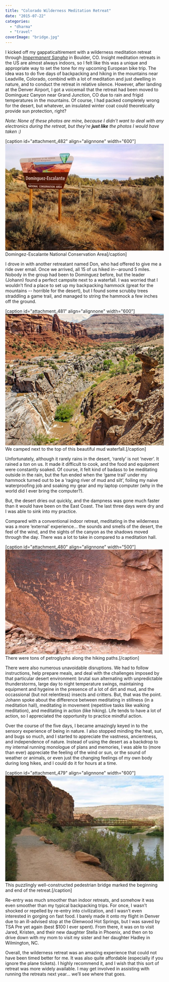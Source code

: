 ```yaml
---
title: "Colorado Wilderness Meditation Retreat"
date: "2015-07-22"
categories:
  - "dharma"
  - "travel"
coverImage: "bridge.jpg"
---
```


I kicked off my gappaticaltirement with a wilderness meditation retreat through *[Impermanent Sangha](http://www.impermanentsangha.com/)* in Boulder, CO. Insight meditation retreats in the US are almost always indoors, so I felt like this was a unique and appropriate way to set the tone for my upcoming European bike trip. The idea was to do five days of backpacking and hiking in the mountains near Leadville, Colorado, combind with a lot of meditation and just dwelling in nature, and to conduct the retreat in relative silence. However, after landing at the Denver Airport, I got a voicemail that the retreat had been moved to Dominguez Canyon near Grand Junction, CO due to rain and frigid temperatures in the mountains. Of course, I had packed completely wrong for the desert, but whatever, an insulated winter coat could theoretically provide sun protection, right?

_Note: None of these photos are mine, because I didn't want to deal with any electronics during the retreat, but they're **just like** the photos I would have taken :)_

\[caption id="attachment_482" align="alignnone" width="600"\][![Domingez-Escalante National Conservation Area (not my photo)](images/Sign-600x404.jpg)](/wp-content/uploads/2015/07/Sign.jpg) Domingez-Escalante National Conservation Area\[/caption\]

I drove in with another retreatant named Don, who had offered to give me a ride over email. Once we arrived, all 15 of us hiked in--around 5 miles. Nobody in the group had been to Dominguez before, but the leader (Johann) found a perfect campsite next to a waterfall. I was worried that I wouldn’t find a place to set up my backpacking hammock (great for the mountains -- horrible for the desert), but I found some scrubby trees straddling a game trail, and managed to string the hammock a few inches off the ground.

\[caption id="attachment_481" align="alignnone" width="600"\][![We camped next to the top of this beautiful mud waterfall. (not my photo)](images/falls_overhead_view-600x497.jpg)](/wp-content/uploads/2015/07/falls_overhead_view.jpg) We camped next to the top of this beautiful mud waterfall.\[/caption\]

Unfortunately, although it rarely rains in the desert, ‘rarely’ is not ‘never’. It rained a _ton_ on us. It made it difficult to cook, and the food and equipment were constantly soaked. Of course, it felt kind of badass to be meditating outside in the rain, but the fun ended when the ‘game trail’ under my hammock turned out to be a ‘raging river of mud and silt’, foiling my naive waterproofing job and soaking my gear and my laptop computer (why in the world did I ever bring the computer?).

But, the desert dries out quickly, and the dampness was gone much faster than it would have been on the East Coast. The last three days were dry and I was able to sink into my practice.

Compared with a conventional indoor retreat, meditating in the wilderness was a more ‘external’ experience… the sounds and smells of the desert, the feel of the wind, and the sights of the canyon as the shadows moved through the day. There was a lot to take in compared to a meditation hall.

\[caption id="attachment_480" align="alignnone" width="500"\][![There were tons of petroglyphs along the hiking paths. (not my photo)](images/primitive_art.jpg)](/wp-content/uploads/2015/07/primitive_art.jpg) There were tons of petroglyphs along the hiking paths.\[/caption\]

There were also numerous unavoidable disruptions. We had to follow instructions, help prepare meals, and deal with the challenges imposed by that particular desert environment: brutal sun alternating with unpredictable thunderstorms, large day to night temperature swings, maintaining equipment and hygeine in the presence of a lot of dirt and mud, and the occassional (but not relentless) insects and critters. But, that was the point. Johann spoke about the difference between meditating in stillness (in a meditation hall), meditating in movement (repetitive tasks like walking meditation), and meditating in action (like hiking). Life tends to have a lot of action, so I appreciated the opportunity to practice mindful action.

Over the course of the five days, I became amazingly keyed in to the sensory experience of being in nature. I also stopped minding the heat, sun, and bugs so much, and I started to appreciate the vastness, ancientness, and independence of nature. Instead of using the desert as a backdrop to my internal running monologue of plans and memories, I was able to (more than ever) appreciate the feeling of the wind or sun, or the sound of weather or animals, or even just the changing feelings of my own body during long hikes, and I could do it for hours at a time.

\[caption id="attachment_479" align="alignnone" width="600"\][![This puzzlingly well-constructed pedestrian bridge marked the beginning and end of the retreat (again, not my photo).](images/bridge-600x400.jpg)](/wp-content/uploads/2015/07/bridge.jpg) This puzzlingly well-constructed pedestrian bridge marked the beginning and end of the retreat.\[/caption\]

Re-entry was much smoother than indoor retreats, and somehow it was even smoother than my typical backpacking trips. For once, I wasn’t shocked or repelled by re-entry into civilization, and I wasn’t even interested in gorging on fast food. I barely made it onto my flight in Denver due to an ill-advised stop at the Glenwood Hot Springs, but I was saved by TSA Pre yet again (best $100 I ever spent). From there, it was on to visit Jared, Kristen, and their new daughter Stella in Phoenix, and then on to drive down with my mom to visit my sister and her daughter Hadley in Wilmington, NC.

Overall, the wilderness retreat was an amazing experience that could not have been timed better for me. It was also quite affordable (especially if you ignore the plane tickets). I highly recommend it, and I wish that this sort of retreat was more widely available. I may get involved in assisting with running the retreats next year… we’ll see where that goes.
